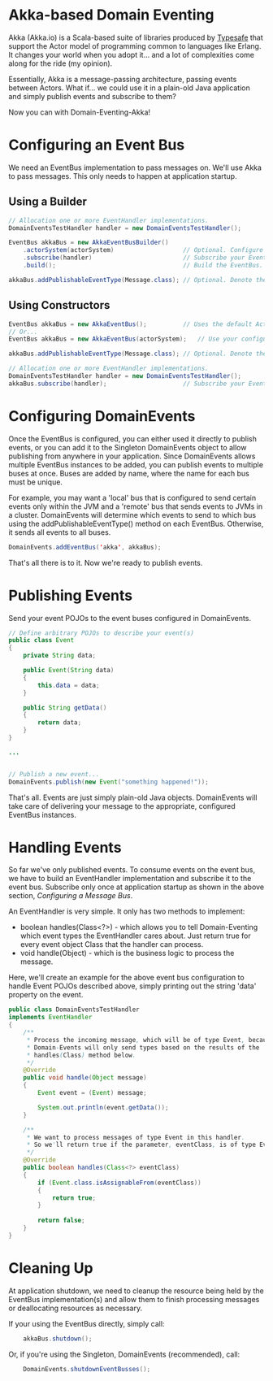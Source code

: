 Akka-based Domain Eventing
==========================

Akka (Akka.io) is a Scala-based suite of libraries produced by [Typesafe](http://www.typesafe.com) that support the Actor model of programming common to languages like Erlang.
It changes your world when you adopt it... and a lot of complexities come along for the ride (my opinion).

Essentially, Akka is a message-passing architecture, passing events between Actors.  What if... we could use it in a plain-old Java application and simply publish events and subscribe to them?

Now you can with Domain-Eventing-Akka!

Configuring an Event Bus
=========================

We need an EventBus implementation to pass messages on. We'll use Akka to pass messages. This only needs to happen at application startup.

Using a Builder
---------------

```java
// Allocation one or more EventHandler implementations.
DomainEventsTestHandler handler = new DomainEventsTestHandler();

EventBus akkaBus = new AkkaEventBusBuilder()
	.actorSystem(actorSystem)					// Optional. Configure your own actor system.
	.subscribe(handler)							// Subscribe your EventHandler implementation(s).
    .build();									// Build the EventBus.

akkaBus.addPublishableEventType(Message.class);	// Optional. Denote the event Class(es) that this bus can publish.
```

Using Constructors
------------------

```java
EventBus akkaBus = new AkkaEventBus();			// Uses the default ActorSystem, named 'AkkaDomainEventing'
// Or...
EventBus akkaBus = new AkkaEventBus(actorSystem);	// Use your configured ActorSystem.

akkaBus.addPublishableEventType(Message.class);	// Optional. Denote the event Class(es) that this bus can publish.

// Allocation one or more EventHandler implementations.
DomainEventsTestHandler handler = new DomainEventsTestHandler();
akkaBus.subscribe(handler);						// Subscribe your EventHandler implementation(s).
```

Configuring DomainEvents
========================

Once the EventBus is configured, you can either used it directly to publish events, or you can add it to the Singleton DomainEvents object to allow publishing from anywhere
in your application. Since DomainEvents allows multiple EventBus instances to be added, you can publish events to multiple buses at once. Buses are added by name, where the name 
for each bus must be unique.

For example, you may want a 'local' bus that is configured to send certain events only within the JVM and a 'remote' bus that sends events to JVMs in a cluster. DomainEvents will
determine which events to send to which bus using the addPublishableEventType() method on each EventBus. Otherwise, it sends all events to all buses.

```java
DomainEvents.addEventBus('akka', akkaBus);
```

That's all there is to it. Now we're ready to publish events.

Publishing Events
=================

Send your event POJOs to the event buses configured in DomainEvents.

```java
// Define arbitrary POJOs to describe your event(s)
public class Event
{
	private String data;

	public Event(String data)
	{
		this.data = data;
	}

	public String getData()
	{
		return data;
	}
}

...


// Publish a new event...
DomainEvents.publish(new Event("something happened!"));
```

That's all. Events are just simply plain-old Java objects. DomainEvents will take care of delivering your message to the appropriate, configured EventBus instances.

Handling Events
===============

So far we've only published events. To consume events on the event bus, we have to build an EventHandler implementation and subscribe it to the event bus. Subscribe
only once at application startup as shown in the above section, *Configuring a Message Bus*.

An EventHandler is very simple. It only has two methods to implement:

* boolean handles(Class<?>) - which allows you to tell Domain-Eventing which event types the EventHandler cares about. Just return true for every event object Class that the handler can process.
* void handle(Object) - which is the business logic to process the message.

Here, we'll create an example for the above event bus configuration to handle Event POJOs described above, simply printing out the string 'data' property on the event.
 
```java
public class DomainEventsTestHandler
implements EventHandler
{
	/**
	 * Process the incoming message, which will be of type Event, because
	 * Domain-Events will only send types based on the results of the
	 * handles(Class) method below.
	 */
	@Override
	public void handle(Object message)
	{
		Event event = (Event) message;

		System.out.println(event.getData());
	}

	/**
	 * We want to process messages of type Event in this handler.
	 * So we'll return true if the parameter, eventClass, is of type Event.
	 */
	@Override
	public boolean handles(Class<?> eventClass)
	{
		if (Event.class.isAssignableFrom(eventClass))
		{
			return true;
		}
		
		return false;
	}		
}
```

Cleaning Up
===========

At application shutdown, we need to cleanup the resource being held by the EventBus implementation(s) and allow them to finish processing messages or deallocating resources
as necessary.

If your using the EventBus directly, simply call:

```java
	akkaBus.shutdown();
```

Or, if you're using the Singleton, DomainEvents (recommended), call:

```java
	DomainEvents.shutdownEventBusses();
```
